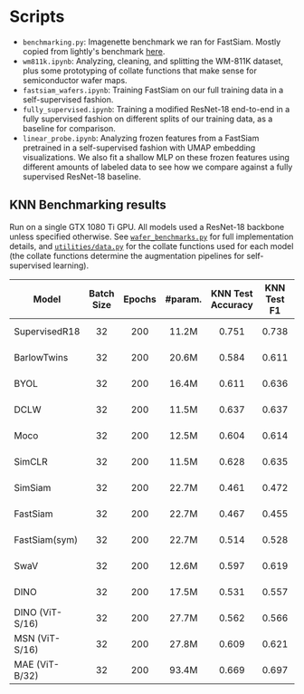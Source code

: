 # Scripts
- `benchmarking.py`: Imagenette benchmark we ran for FastSiam. Mostly copied from lightly's benchmark [here](https://github.com/lightly-ai/lightly/blob/442e54bc1af40cc904c41a8856f36882c7f9701b/docs/source/getting_started/benchmarks/imagenette_benchmark.py).
- `wm811k.ipynb`: Analyzing, cleaning, and splitting the WM-811K dataset, plus some prototyping of collate functions that make sense for semiconductor wafer maps.
- `fastsiam_wafers.ipynb`: Training FastSiam on our full training data in a self-supervised fashion.
- `fully_supervised.ipynb`: Training a modified ResNet-18 end-to-end in a fully supervised fashion on different splits of our training data, as a baseline for comparison.
- `linear_probe.ipynb`: Analyzing frozen features from a FastSiam pretrained in a self-supervised fashion with UMAP embedding visualizations. We also fit a shallow MLP on these frozen features using different amounts of labeled data to see how we compare against a fully supervised ResNet-18 baseline.

## KNN Benchmarking results
Run on a single GTX 1080 Ti GPU. All models used a ResNet-18 backbone unless specified otherwise. See [`wafer_benchmarks.py`](wafer_benchmarks.py) for full implementation details, and [`utilities/data.py`](utilities/data.py) for the collate functions used for each model (the collate functions determine the augmentation pipelines for self-supervised learning).

| Model           | Batch Size | Epochs | #param. | KNN Test Accuracy | KNN Test F1 |    Time    | Peak GPU Usage |
|-----------------|:----------:|:------:|:-------:|:-----------------:|:-----------:|:----------:|:--------------:|
| SupervisedR18   |     32     |   200  |  11.2M  |       0.751       |    0.738    |  266.1 Min |    0.9 GByte   |
| BarlowTwins     |     32     |   200  |  20.6M  |       0.584       |    0.611    |  554.8 Min |    1.8 GByte   |
| BYOL            |     32     |   200  |  16.4M  |       0.611       |    0.636    |  446.4 Min |    1.8 GByte   |
| DCLW            |     32     |   200  |  11.5M  |       0.637       |    0.637    |  374.5 Min |    1.6 GByte   |
| Moco            |     32     |   200  |  12.5M  |       0.604       |    0.614    |  513.1 Min |    1.8 GByte   |
| SimCLR          |     32     |   200  |  11.5M  |       0.628       |    0.635    |  392.0 Min |    1.6 GByte   |
| SimSiam         |     32     |   200  |  22.7M  |       0.461       |    0.472    |  374.0 Min |    1.7 GByte   |
| FastSiam        |     32     |   200  |  22.7M  |       0.467       |    0.455    |  744.4 Min |    3.0 GByte   |
| FastSiam(sym)   |     32     |   200  |  22.7M  |       0.514       |    0.528    |  785.1 Min |    3.0 GByte   |
| SwaV            |     32     |   200  |  12.6M  |       0.597       |    0.619    | 1092.6 Min |    2.7 GByte   |
| DINO            |     32     |   200  |  17.5M  |       0.531       |    0.557    | 1041.0 Min |    2.8 GByte   |
| DINO (ViT-S/16) |     32     |   200  |  27.7M  |       0.562       |    0.566    | 1919.2 Min |    7.6 GByte   |
| MSN (ViT-S/16)  |     32     |   200  |  27.8M  |       0.609       |    0.621    | 1519.7 Min |    6.4 GByte   |
| MAE (ViT-B/32)  |     32     |   200  |  93.4M  |       0.669       |    0.697    |  423.4 Min |    1.9 GByte   |